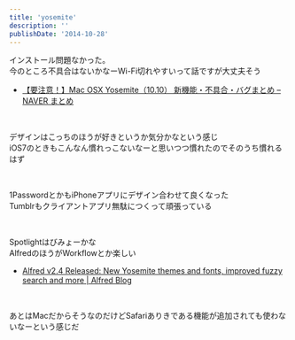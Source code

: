 ```yaml
---
title: 'yosemite'
description: ''
publishDate: '2014-10-28'
---
```


<p>インストール問題なかった。<br>
今のところ不具合はないかなーWi-Fi切れやすいって話ですが大丈夫そう</p>
<ul>
<li><a href="http://matome.naver.jp/odai/2141333207266480901">【要注意！】Mac OSX Yosemite（10.10） 新機能・不具合・バグまとめ – NAVER まとめ</a></li>
</ul>
<p>&nbsp;</p>
<p>デザインはこっちのほうが好きというか気分かなという感じ<br>
iOS7のときもこんなん慣れっこないなーと思いつつ慣れたのでそのうち慣れるはず</p>
<p>&nbsp;</p>
<p>1PasswordとかもiPhoneアプリにデザイン合わせて良くなった<br>
Tumblrもクライアントアプリ無駄につくって頑張っている</p>
<p>&nbsp;</p>
<p>Spotlightはびみょーかな<br>
AlfredのほうがWorkflowとか楽しい</p>
<ul>
<li><a href="http://blog.alfredapp.com/2014/08/14/alfred-v2-4-released-new-yosemite-themes-and-fonts-improved-fuzzy-search-and-more/">Alfred v2.4 Released: New Yosemite themes and fonts, improved fuzzy search and more | Alfred Blog</a></li>
</ul>
<p>&nbsp;</p>
<p>あとはMacだからそうなのだけどSafariありきである機能が追加されても使わないなーという感じだ</p>

